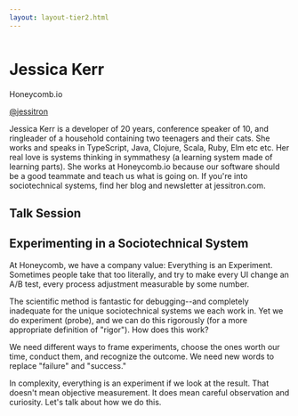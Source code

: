 ```yaml
---
layout: layout-tier2.html
---
```

<div class="container section featured-speaker">
   <div class="row">
     <div class="col-xs-12 col-sm-2 new-img-container">
       <img class="new-speaker-page-img jessica-kerr" />
       </div>
     <div class="col-xs-12 col-sm-10 copy-container">
       <h1 class="speaker-header">Jessica Kerr</h1>
       <span class="speaker-subtitle">Honeycomb.io</span>
       <p><a class="speaker-handle" href="https://twitter.com/jessitron" target="_blank">@jessitron</a></p>
       <p>Jessica Kerr is a developer of 20 years, conference speaker of 10, and ringleader of a household containing two teenagers and their cats. She works and speaks in TypeScript, Java, Clojure, Scala, Ruby, Elm etc etc. Her real love is systems thinking in symmathesy (a learning system made of learning parts). She works at Honeycomb.io because our software should be a good teammate and teach us what is going on. If you're into sociotechnical systems, find her blog and newsletter at jessitron.com.</p>
       <h2>Talk Session</h2>
        <h2 class="gold">Experimenting in a Sociotechnical System</h2>
       <p>At Honeycomb, we have a company value: Everything is an Experiment. Sometimes people take that too literally, and try to make every UI change an A/B test, every process adjustment measurable by some number.</p> 
        <p>The scientific method is fantastic for debugging--and completely inadequate for the unique sociotechnical systems we each work in. Yet we do experiment (probe), and we can do this rigorously (for a more appropriate definition of "rigor"). How does this work?</p>
        <p>We need different ways to frame experiments, choose the ones worth our time, conduct them, and recognize the outcome. We need new words to replace "failure" and "success."</p>
        <p>In complexity, everything is an experiment if we look at the result. That doesn't mean objective measurement. It does mean careful observation and curiosity. Let's talk about how we do this.</p>
     </div>
   </div>
 </div>